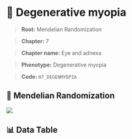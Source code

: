 # 🧪 Degenerative myopia

> **Root:** Mendelian Randomization

> **Chapter:** 7  

> **Chapter name:** Eye and adnexa

> **Phenotype:** Degenerative myopia  

> **Code:** `H7_DEGENMYOPIA`

## 🧬 Mendelian Randomization  

<img src="/MR/Figures/Forward/H7_DEGENMYOPIA.png"/>

## 📊 Data Table

<CsvTableMRF src="/MR/Data/Forward/H7_DEGENMYOPIA.csv"/>
